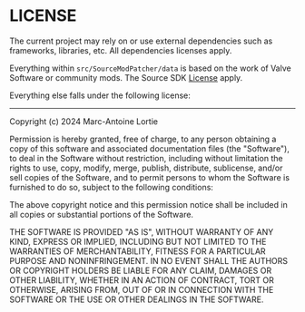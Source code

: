 # LICENSE

The current project may rely on or use external dependencies such as frameworks, libraries, etc. All dependencies licenses apply.

Everything within `src/SourceModPatcher/data` is based on the work of Valve Software or community mods. The Source SDK [License](https://github.com/ValveSoftware/source-sdk-2013/blob/master/LICENSE) apply.

Everything else falls under the following license:

---

Copyright (c) 2024 Marc-Antoine Lortie

Permission is hereby granted, free of charge, to any person obtaining a copy of this software and associated documentation files (the "Software"), to deal in the Software without restriction, including without limitation the rights to use, copy, modify, merge, publish, distribute, sublicense, and/or sell copies of the Software, and to permit persons to whom the Software is furnished to do so, subject to the following conditions:

The above copyright notice and this permission notice shall be included in all copies or substantial portions of the Software.

THE SOFTWARE IS PROVIDED "AS IS", WITHOUT WARRANTY OF ANY KIND, EXPRESS OR IMPLIED, INCLUDING BUT NOT LIMITED TO THE WARRANTIES OF MERCHANTABILITY, FITNESS FOR A PARTICULAR PURPOSE AND NONINFRINGEMENT. IN NO EVENT SHALL THE AUTHORS OR COPYRIGHT HOLDERS BE LIABLE FOR ANY CLAIM, DAMAGES OR OTHER LIABILITY, WHETHER IN AN ACTION OF CONTRACT, TORT OR OTHERWISE, ARISING FROM, OUT OF OR IN CONNECTION WITH THE SOFTWARE OR THE USE OR OTHER DEALINGS IN THE SOFTWARE.
